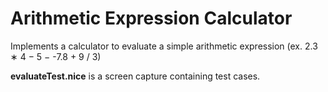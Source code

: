 # Arithmetic Expression Calculator

Implements a calculator to evaluate a simple arithmetic expression (ex. 2.3 ∗ 4 − 5 − -7.8 + 9 / 3)

**evaluateTest.nice** is a screen capture containing test cases.


